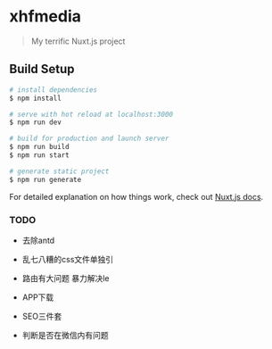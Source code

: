 # xhfmedia

> My terrific Nuxt.js project

## Build Setup

```bash
# install dependencies
$ npm install

# serve with hot reload at localhost:3000
$ npm run dev

# build for production and launch server
$ npm run build
$ npm run start

# generate static project
$ npm run generate
```

For detailed explanation on how things work, check out [Nuxt.js docs](https://nuxtjs.org).


### TODO

- 去除antd
- 乱七八糟的css文件单独引

- 路由有大问题  暴力解决le
- APP下载
- SEO三件套
- 判断是否在微信内有问题
